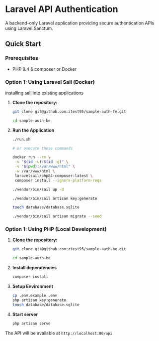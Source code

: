 # Laravel API Authentication

A backend-only Laravel application providing secure authentication APIs using Laravel Sanctum.

## Quick Start

### Prerequisites
- PHP 8.4 & composer or Docker

### Option 1: Using Laravel Sail (Docker)

[installing sail into existing applications](https://laravel.com/docs/11.x/sail#installing-sail-into-existing-applications)

1. **Clone the repository:**
    ```bash
    git clone git@github.com:ztest95/sample-auth-fe.git

    cd sample-auth-be
    ```

2. **Run the Application**
   ```bash
   ./run.sh

   # or execute these commands

   docker run --rm \
    -u "$(id -u):$(id -g)" \
    -v "$(pwd):/var/www/html" \
    -w /var/www/html \
    laravelsail/php84-composer:latest \
    composer install --ignore-platform-reqs

   ./vendor/bin/sail up -d

   ./vendor/bin/sail artisan key:generate

   touch database/database.sqlite

   ./vendor/bin/sail artisan migrate --seed
   ```

### Option 1: Using PHP (Local Development)

1. **Clone the repository:**
    ```bash
    git clone git@github.com:ztest95/sample-auth-be.git

    cd sample-auth-be
    ```

2. **Install dependencies**
    ```bash
    composer install
    ```

3. **Setup Environment**
    ```bash
    cp .env.example .env
    php artisan key:generate
    touch database/database.sqlite
    ```

4. **Start server**
    ```bash
    php artisan serve
    ```

The API will be available at `http://localhost:80/api`